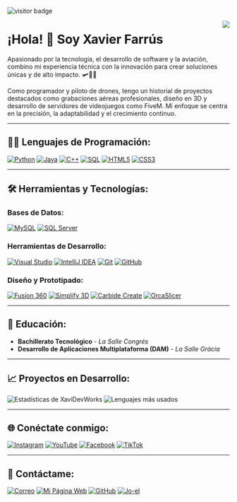 
![visitor badge](https://visitor-badge.laobi.icu/badge?page_id=XaviDevWorks.bienvenida)

<img align="right" src="https://visitor-badge.laobi.icu/badge?page_id=XaviDevWorks.bienvenida" />

# ¡Hola! 👋 Soy **Xavier Farrús**  

Apasionado por la tecnología, el desarrollo de software y la aviación, combino mi experiencia técnica con la innovación para crear soluciones únicas y de alto impacto. 🛩️👨‍💻  

Como programador y piloto de drones, tengo un historial de proyectos destacados como grabaciones aéreas profesionales, diseño en 3D y desarrollo de servidores de videojuegos como FiveM. Mi enfoque se centra en la precisión, la adaptabilidad y el crecimiento continuo.  

---

## 🧑‍💻 **Lenguajes de Programación:**  
[![Python](https://img.shields.io/badge/Python-3.9-blue?style=for-the-badge&logo=python&logoColor=white)](https://www.python.org) [![Java](https://img.shields.io/badge/Java-11-blue?style=for-the-badge&logo=java&logoColor=white)](https://www.java.com)  [![C++](https://img.shields.io/badge/C++-11-blue?style=for-the-badge&logo=cplusplus&logoColor=white)](https://isocpp.org)  [![SQL](https://img.shields.io/badge/SQL-Database-blue?style=for-the-badge&logo=mysql&logoColor=white)](https://www.mysql.com)  [![HTML5](https://img.shields.io/badge/HTML5-5.0-blue?style=for-the-badge&logo=html5&logoColor=white)](https://developer.mozilla.org/en-US/docs/Web/HTML)  [![CSS3](https://img.shields.io/badge/CSS3-3.0-blue?style=for-the-badge&logo=css3&logoColor=white)](https://developer.mozilla.org/en-US/docs/Web/CSS)  

---

## 🛠️ **Herramientas y Tecnologías:**  

### **Bases de Datos:**  
[![MySQL](https://img.shields.io/badge/MySQL-Database-blue?style=for-the-badge&logo=mysql&logoColor=white)](https://www.mysql.com)  [![SQL Server](https://img.shields.io/badge/SQL_Server-Database-CC2927?style=for-the-badge&logo=microsoftsqlserver&logoColor=white)](https://www.microsoft.com/en-us/sql-server)  

### **Herramientas de Desarrollo:**  
[![Visual Studio](https://img.shields.io/badge/Visual_Studio-IDE-blue?style=for-the-badge&logo=visualstudio&logoColor=white)](https://visualstudio.microsoft.com)  [![IntelliJ IDEA](https://img.shields.io/badge/IntelliJ_IDEA-IDE-000000?style=for-the-badge&logo=intellijidea&logoColor=white)](https://www.jetbrains.com/idea/)  [![Git](https://img.shields.io/badge/Git-Tools-black?style=for-the-badge&logo=git&logoColor=white)](https://git-scm.com)  [![GitHub](https://img.shields.io/badge/GitHub-Tools-black?style=for-the-badge&logo=github&logoColor=white)](https://github.com)  

### **Diseño y Prototipado:**  
[![Fusion 360](https://img.shields.io/badge/Fusion_360-Design-blue?style=for-the-badge&logo=fusion360&logoColor=white)](https://www.autodesk.com/products/fusion-360)  [![Simplify 3D](https://img.shields.io/badge/Simplify_3D-Design-blue?style=for-the-badge&logo=simplify3d&logoColor=white)](https://www.simplify3d.com)  [![Carbide Create](https://img.shields.io/badge/Carbide_Create-Design-blue?style=for-the-badge&logo=blender&logoColor=white)](https://carbide3d.com/carbidecreate/)  [![OrcaSlicer](https://img.shields.io/badge/OrcaSlicer-Design-blue?style=for-the-badge&logo=blender&logoColor=white)](https://orcadesign3d.com)  

---

## 🌱 **Educación:**  
- **Bachillerato Tecnológico** - *La Salle Congrés*  
- **Desarrollo de Aplicaciones Multiplataforma (DAM)** - *La Salle Gràcia*  

---

## 📈 **Proyectos en Desarrollo:**  
![Estadísticas de XaviDevWorks](https://github-readme-stats.vercel.app/api?username=XaviDevWorks&show_icons=true&count_private=true&hide_title=true&hide=prs) ![Lenguajes más usados](https://github-readme-stats.vercel.app/api/top-langs/?username=XaviDevWorks&layout=compact&langs_count=8&theme=radical)

---

## 🌐 **Conéctate conmigo:**  
[![Instagram](https://img.shields.io/badge/Instagram-S%C3%ADgueme-E4405F?style=for-the-badge&logo=instagram&logoColor=white)](https://www.instagram.com/xavierfarrus/)  [![YouTube](https://img.shields.io/badge/YouTube-S%C3%ADgueme-FF0000?style=for-the-badge&logo=youtube&logoColor=white)](https://www.youtube.com/@xavierfarrus)  [![Facebook](https://img.shields.io/badge/Facebook-S%C3%ADgueme-1877F2?style=for-the-badge&logo=facebook&logoColor=white)](https://www.facebook.com/xavierfarrus/?locale=es_ES)  [![TikTok](https://img.shields.io/badge/TikTok-S%C3%ADgueme-000000?style=for-the-badge&logo=tiktok&logoColor=white)](https://tiktok.com/@xavierfarrus_rc)  

---

## 📧 **Contáctame:**  
[![Correo](https://img.shields.io/badge/Correo-xfarmart@gmail.com-D14836?style=for-the-badge&logo=gmail&logoColor=white)](mailto:xfarmart@gmail.com)  [![Mi Página Web](https://img.shields.io/badge/Mi_Página_Web-Visitar-2ea44f?style=for-the-badge&logo=linktree&logoColor=white)](https://linktr.ee/xavierfarrus)  [![GitHub](https://img.shields.io/badge/GitHub-XaviDevWorks-181717?style=for-the-badge&logo=github&logoColor=white)](https://github.com/XaviDevWorks)  [![Jo-el](https://img.shields.io/badge/Jo--el-Mi_Perfil-2a65ba?style=for-the-badge&logo=firefox&logoColor=white)](https://jo-el.es/user/Xavier_Farrus)  
